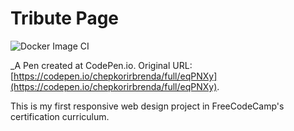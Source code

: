 # Tribute Page
![Docker Image CI](https://github.com/ChepkorirBrenda/freecodecamp-tribute-page/workflows/Docker%20Image%20CI/badge.svg?branch=master)

 _A Pen created at CodePen.io. Original URL: [https://codepen.io/chepkorirbrenda/full/eqPNXy](https://codepen.io/chepkorirbrenda/full/eqPNXy).

 This is my first responsive web design project in FreeCodeCamp's certification curriculum.
